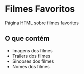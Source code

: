 # Filmes Favoritos
Página HTML sobre filmes favoritos

## O que contém
- Imagens dos filmes
- Trailers dos filmes
- Sinopses dos filmes
- Nomes dos filmes
